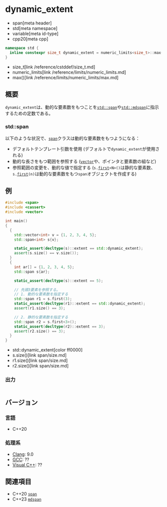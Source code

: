 # dynamic_extent
* span[meta header]
* std[meta namespace]
* variable[meta id-type]
* cpp20[meta cpp]

```cpp
namespace std {
  inline constexpr size_t dynamic_extent = numeric_limits<size_t>::max();
}
```
* size_t[link /reference/cstddef/size_t.md]
* numeric_limits[link /reference/limits/numeric_limits.md]
* max()[link /reference/limits/numeric_limits/max.md]

## 概要
`dynamic_extent`は、動的な要素数をもつことを[`std::span`](span.md)や[`std::mdspan`](../mdspan/mdspan.md)に指示するための定数である。

### std::span
以下のような状況で、[`span`](span.md)クラスは動的な要素数をもつようになる：

- デフォルトテンプレート引数を使用 (デフォルトで`dynamic_extent`が使用される)
- 動的な長さをもつ範囲を参照する ([`vector`](/reference/vector/vector.md)や、ポインタと要素数の組など)
- 参照範囲の変更を、動的な値で指定する (`s.`[`first`](span/first.md)`<N>()`は静的な要素数、`s.`[`first`](span/first.md)`(n)`は動的な要素数をもつ`span`オブジェクトを作成する)


## 例
```cpp example
#include <span>
#include <cassert>
#include <vector>

int main()
{
  {
    std::vector<int> v = {1, 2, 3, 4, 5};
    std::span<int> s{v};

    static_assert(decltype(s)::extent == std::dynamic_extent);
    assert(s.size() == v.size());
  }
  {
    int ar[] = {1, 2, 3, 4, 5};
    std::span s{ar};

    static_assert(decltype(s)::extent == 5);

    // 先頭3要素を参照する。
    // 1. 動的な要素数を指定する
    std::span r1 = s.first(3);
    static_assert(decltype(r1)::extent == std::dynamic_extent);
    assert(r1.size() == 3);

    // 2. 静的な要素数を指定する
    std::span r2 = s.first<3>();
    static_assert(decltype(r2)::extent == 3);
    assert(r2.size() == 3);
  }
}
```
* std::dynamic_extent[color ff0000]
* s.size()[link span/size.md]
* r1.size()[link span/size.md]
* r2.size()[link span/size.md]

### 出力
```
```


## バージョン
### 言語
- C++20

### 処理系
- [Clang](/implementation.md#clang): 9.0
- [GCC](/implementation.md#gcc): ??
- [Visual C++](/implementation.md#visual_cpp): ??


## 関連項目
- C++20 [`span`](span.md)
- C++23 [`mdspan`](../mdspan/mdspan.md)

